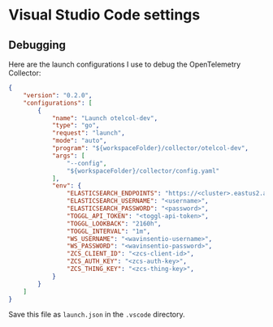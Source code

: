 # Visual Studio Code settings

## Debugging

Here are the launch configurations I use to debug the OpenTelemetry Collector:

```json
{
    "version": "0.2.0",
    "configurations": [
        {
            "name": "Launch otelcol-dev",
            "type": "go",
            "request": "launch",
            "mode": "auto",
            "program": "${workspaceFolder}/collector/otelcol-dev",
            "args": [
                "--config",
                "${workspaceFolder}/collector/config.yaml"
            ],
            "env": {
                "ELASTICSEARCH_ENDPOINTS": "https://<cluster>.eastus2.azure.elastic-cloud.com:443",
                "ELASTICSEARCH_USERNAME": "<username>",
                "ELASTICSEARCH_PASSWORD": "<password>",
                "TOGGL_API_TOKEN": "<toggl-api-token>",
                "TOGGL_LOOKBACK": "2160h",
                "TOGGL_INTERVAL": "1m",
                "WS_USERNAME": "<wavinsentio-username>",
                "WS_PASSWORD": "<wavinsentio-password>",
                "ZCS_CLIENT_ID": "<zcs-client-id>",
                "ZCS_AUTH_KEY": "<zcs-auth-key>",
                "ZCS_THING_KEY": "<zcs-thing-key>",
            }
        }
    ]
}
```

Save this file as `launch.json` in the `.vscode` directory.
